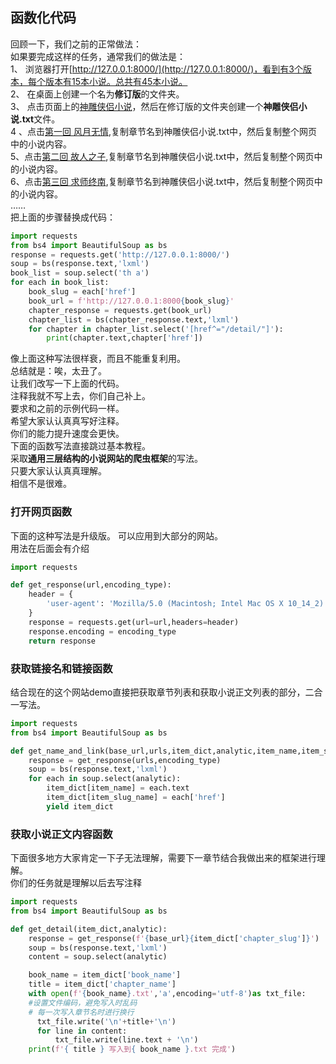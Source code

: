 
## 函数化代码
回顾一下，我们之前的正常做法：  
如果要完成这样的任务，通常我们的做法是：  
1、 浏览器打开[http://127.0.0.1:8000/](http://127.0.0.1:8000/)，看到有3个版本，每个版本有15本小说。总共有45本小说。  
2、 在桌面上创建一个名为**修订版**的文件夹。  
3、 点击页面上的[神雕侠侣小说](http://127.0.0.1:8000/chapter/shen)，然后在修订版的文件夹创建一个**神雕侠侣小说.txt**文件。   
4 、点击[第一回 风月无情](http://127.0.0.1:8000/detail/shen/1),复制章节名到神雕侠侣小说.txt中，然后复制整个网页中的小说内容。  
5、点击[第二回 故人之子](http://127.0.0.1:8000/detail/shen/2),复制章节名到神雕侠侣小说.txt中，然后复制整个网页中的小说内容。  
6、点击[第三回 求师终南](http://127.0.0.1:8000/detail/shen/3),复制章节名到神雕侠侣小说.txt中，然后复制整个网页中的小说内容。  
……  
把上面的步骤替换成代码：  


```python
import requests
from bs4 import BeautifulSoup as bs
response = requests.get('http://127.0.0.1:8000/')
soup = bs(response.text,'lxml')  
book_list = soup.select('th a')
for each in book_list:
    book_slug = each['href']
    book_url = f'http://127.0.0.1:8000{book_slug}'
    chapter_response = requests.get(book_url)
    chapter_list = bs(chapter_response.text,'lxml')
    for chapter in chapter_list.select('[href^="/detail/"]'):
        print(chapter.text,chapter['href'])
```

像上面这种写法很样衰，而且不能重复利用。  
总结就是：唉，太丑了。  
让我们改写一下上面的代码。  
注释我就不写上去，你们自己补上。  
要求和之前的示例代码一样。  
希望大家认认真真写好注释。  
你们的能力提升速度会更快。  
下面的函数写法直接跳过基本教程。  
采取**通用三层结构的小说网站的爬虫框架**的写法。  
只要大家认认真真理解。  
相信不是很难。

### 打开网页函数
下面的这种写法是升级版。
可以应用到大部分的网站。  
用法在后面会有介绍


```python
import requests

def get_response(url,encoding_type):
    header = {
        'user-agent': 'Mozilla/5.0 (Macintosh; Intel Mac OS X 10_14_2) AppleWebKit/537.36 (KHTML, like Gecko) Chrome/71.0.3578.98 Safari/537.36',
    }
    response = requests.get(url=url,headers=header)
    response.encoding = encoding_type     
    return response

```

### 获取链接名和链接函数  
结合现在的这个网站demo直接把获取章节列表和获取小说正文列表的部分，二合一写法。  


```python
import requests
from bs4 import BeautifulSoup as bs

def get_name_and_link(base_url,urls,item_dict,analytic,item_name,item_slug_name):
    response = get_response(urls,encoding_type)
    soup = bs(response.text,'lxml')
    for each in soup.select(analytic):
        item_dict[item_name] = each.text
        item_dict[item_slug_name] = each['href']
        yield item_dict   
```

### 获取小说正文内容函数
下面很多地方大家肯定一下子无法理解，需要下一章节结合我做出来的框架进行理解。  
你们的任务就是理解以后去写注释


```python
import requests
from bs4 import BeautifulSoup as bs

def get_detail(item_dict,analytic):
    response = get_response(f'{base_url}{item_dict['chapter_slug']}')
    soup = bs(response.text,'lxml')
    content = soup.select(analytic)

    book_name = item_dict['book_name']
    title = item_dict['chapter_name']
    with open(f'{book_name}.txt','a',encoding='utf-8')as txt_file:
    #设置文件编码，避免写入时乱码
    # 每一次写入章节名时进行换行
      txt_file.write('\n'+title+'\n')
      for line in content:
          txt_file.write(line.text + '\n')
    print(f'{ title } 写入到{ book_name }.txt 完成')

```
